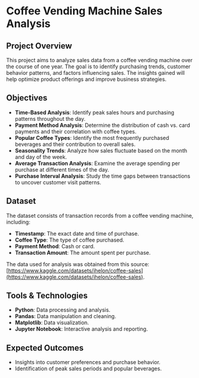 # Coffee Vending Machine Sales Analysis

## Project Overview
This project aims to analyze sales data from a coffee vending machine over the course of one year. The goal is to identify purchasing trends, customer behavior patterns, and factors influencing sales. The insights gained will help optimize product offerings and improve business strategies.

## Objectives
- **Time-Based Analysis**: Identify peak sales hours and purchasing patterns throughout the day.
- **Payment Method Analysis**: Determine the distribution of cash vs. card payments and their correlation with coffee types.
- **Popular Coffee Types**: Identify the most frequently purchased beverages and their contribution to overall sales.
- **Seasonality Trends**: Analyze how sales fluctuate based on the month and day of the week.
- **Average Transaction Analysis**: Examine the average spending per purchase at different times of the day.
- **Purchase Interval Analysis**: Study the time gaps between transactions to uncover customer visit patterns.

## Dataset
The dataset consists of transaction records from a coffee vending machine, including:
- **Timestamp**: The exact date and time of purchase.
- **Coffee Type**: The type of coffee purchased.
- **Payment Method**: Cash or card.
- **Transaction Amount**: The amount spent per purchase.

The data used for analysis was obtained from this source: [https://www.kaggle.com/datasets/ihelon/coffee-sales](https://www.kaggle.com/datasets/ihelon/coffee-sales).

## Tools & Technologies
- **Python**: Data processing and analysis.
- **Pandas**: Data manipulation and cleaning.
- **Matplotlib**: Data visualization.
- **Jupyter Notebook**: Interactive analysis and reporting.

## Expected Outcomes
- Insights into customer preferences and purchase behavior.
- Identification of peak sales periods and popular beverages.


